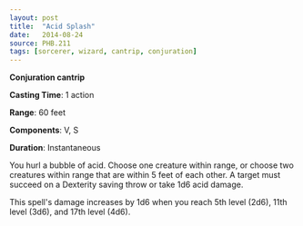 ```yaml
---
layout: post
title:  "Acid Splash"
date:   2014-08-24
source: PHB.211
tags: [sorcerer, wizard, cantrip, conjuration]
---
```


**Conjuration cantrip**

**Casting Time**: 1 action

**Range**: 60 feet

**Components**: V, S

**Duration**: Instantaneous

You hurl a bubble of acid. Choose one creature within range, or choose two creatures within range that are within 5 feet of each other. A target must succeed on a Dexterity saving throw or take 1d6 acid damage.

This spell's damage increases by 1d6 when you reach 5th level (2d6), 11th level (3d6), and 17th level (4d6).
